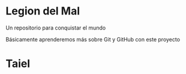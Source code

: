 # Legion del Mal
Un repositorio para conquistar el mundo

Básicamente aprenderemos más sobre Git y GitHub con este proyecto

# Taiel